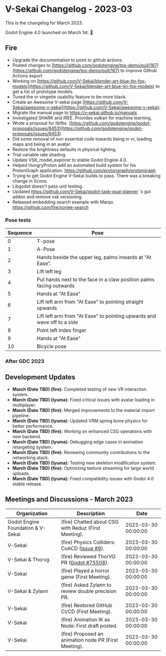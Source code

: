 # V-Sekai Changelog - 2023-03

This is the changelog for March 2023.

Godot Engine 4.0 launched on March 1st. 🎉

## Fire

- Upgrade the documentation to point to github actions.
- Posted changes to [https://github.com/godotengine/tps-demo/pull/167](https://github.com/godotengine/tps-demo/pull/167) to improve Github Actions export
- Working on [https://github.com/V-Sekai/blender-art-blue-tin-fox-models](https://github.com/V-Sekai/blender-art-blue-tin-fox-models) to get a list of prototype models.
- Tuned the vr vingette usability feature to be more black.
- Create an Awesome V-sekai page [https://github.com/V-Sekai/awesome-v-sekai](https://github.com/V-Sekai/awesome-v-sekai).
- Migrate the manual page to <https://v-sekai.github.io/manuals>
- Investigated SHARK and IREE. Provides vulkan for machine learning.
- Wrote a proposal for libfbx. [https://github.com/godotengine/godot-proposals/issues/6453](https://github.com/godotengine/godot-proposals/issues/6453)
- Did some removal of non essential code towards being in vr, loading maps and being in an avatar.
- Restore the brightness defaults in physical lighting.
- Trial variable rate shading.
- Update VSK_model_explorer to stable Godot Engine 4.0.
- Helped HungryProton add an automated build system for his ProtonGraph application. <https://github.com/protongraph/protongraph>
- Trying to get Godot Engine V-Sekai builds to pass. There was a breaking change in Scons.
- Libgodot doesn't pass unit testing.
- Updated <https://github.com/V-Sekai/godot-task-goal-planner> 's gut addon and remove vsk versioning.
- Released embedding search example with Marqo. <https://github.com/fire/soriee-search>

### Pose tests

| Sequence | Pose                                                                    |
| -------- | ----------------------------------------------------------------------- |
| 0        | T-pose                                                                  |
| 1        | A-Pose                                                                  |
| 2        | Hands beside the upper leg, palms inwards at "At Ease".                 |
| 3        | Lift left leg                                                           |
| 4        | Put hands next to the face in a claw position palms facing outwards     |
| 5        | Hands at "At Ease"                                                      |
| 6        | Lift left arm from "At Ease" to pointing straight upwards               |
| 7        | Lift left arm from "At Ease" to pointing upwards and wave off to a side |
| 8        | Point left index finger                                                 |
| 9        | Hands at "At Ease"                                                      |
| 10       | Bicycle pose                                                            |

### After GDC 2023

## Development Updates

- **March (Date TBD) (fire):** Completed testing of new VR interaction system.
- **March (Date TBD) (lyuma):** Fixed critical issues with avatar loading in multiplayer.
- **March (Date TBD) (fire):** Merged improvements to the material import pipeline.
- **March (Date TBD) (lyuma):** Updated VRM spring bone physics for better performance.
- **March (Date TBD) (fire):** Working on enhanced CSG operations with new backend.
- **March (Date TBD) (lyuma):** Debugging edge cases in animation retargeting system.
- **March (Date TBD) (fire):** Reviewing community contributions to the networking stack.
- **March (Date TBD) (lyuma):** Testing new skeleton modification system.
- **March (Date TBD) (fire):** Optimizing texture streaming for large world uploads.
- **March (Date TBD) (lyuma):** Fixed compatibility issues with Godot 4.0 stable release.

## Meetings and Discussions - March 2023

| Organization                      | Description                                                                | Date                |
| --------------------------------- | -------------------------------------------------------------------------- | ------------------- |
| Godot Engine Foundation & V-Sekai | (fire) Chatted about CSG with Reduz (First Meeting).                       | 2023-03-30 00:00:00 |
| V-Sekai                           | (fire) Physics Colliders: CoACD ([Issue #9](https://github.com/SarahWeiii/CoACD/issues/9)). | 2023-03-30 00:00:00 |
| V-Sekai & Thorvg                  | (fire) Reviewed ThorVG PR ([Godot #75508](https://github.com/godotengine/godot/pull/75508)). | 2023-03-30 00:00:00 |
| V-Sekai                           | (fire) Played a horror game (First Meeting).                               | 2023-03-30 00:00:00 |
| V-Sekai & Zylann                  | (fire) Asked Zylann to review double precision PR.                         | 2023-03-30 00:00:00 |
| V-Sekai                           | (fire) Restored GitHub CI/CD (First Meeting).                              | 2023-03-30 00:00:00 |
| V-Sekai                           | (fire) Animation IK as Node: First draft posted.                           | 2023-03-30 00:00:00 |
| V-Sekai                           | (fire) Proposed an animation node PR (First Meeting).                      | 2023-03-30 00:00:00 |
